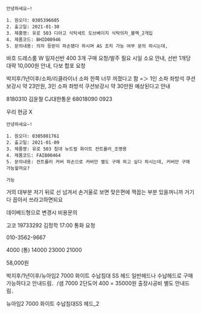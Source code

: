 ```
안녕하세요~!

1. 원오더: 0305396605
2. 출고일: 2021-01-30
3. 제품명: 유로 503 디아고 식탁세트 도브베이지 식탁의자_블랙_2개입
4. 제품코드: BHID00946
5. 문의내용: 의자 등받이 파손됐다 하시며 AS 조치 가능 여부 문의 하시는데, 
```



바흐 드레스룸 W 일자선반 400 3개 구매 요청/발주 필요 시일 소요 안내, 선반 1개당 대략 10,000원 안내, 다보 합포 요청



박지후/1년이후/소파/리클라이너 소파 한쪽 너무 꺼졌다고 함 =＞ 1인 소파 좌방석 쿠션보강시 약 23만원, 3인 소파 좌방석 쿠션보강시 약 30만원 예상된다고 안내


8180310 김윤철
CJ대한통운 68018090 0923


우리
현금 X



```
안녕하세요~!

1. 원오더: 0305081761
2. 출고일: 2021-01-09
3. 제품명: 유로 503 침대 뉴트럴 화이트 컨트롤러_조명용
4. 제품코드: FAIB00464
5. 문의내용: 컨트롤러 커버 파손으로 커버만 별도 구매 하고 싶다 하시는데, 커버만 구매 가능할까요?

가능
```


거의 대부분 저기 뒤로 선 넘겨서 손거울로 보면 맞은편에 잭꼽는 부분 있을꺼니까 거기다 꼽아서 쓰라고하면되요


데이베드형으로 변경시 비용문의


고코 19733292 김정학 17:00 통화 요청


010-3562-9667


4000 (통)
14000
23000
21000

58,000원



박지후/1년이후/뉴아임2 7000 화이트 수납침대 SS 헤드 일반헤드나 수납헤드로 구매 가능하다고 안내드림．/샘 7000 2단도어 400 = 35000원 출장시공비 별도 안내드림．

뉴아임2 7000 화이트 수납침대SS 헤드_2	
